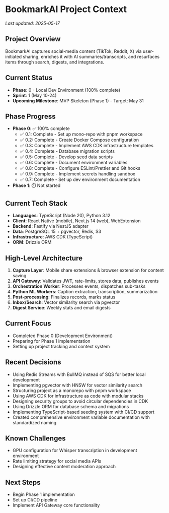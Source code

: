 # BookmarkAI Project Context

*Last updated: 2025-05-17*

## Project Overview
BookmarkAI captures social-media content (TikTok, Reddit, X) via user-initiated sharing, enriches it with AI summaries/transcripts, and resurfaces items through search, digests, and integrations.

## Current Status
- **Phase**: 0 - Local Dev Environment (100% complete)
- **Sprint**: 1 (May 10-24)
- **Upcoming Milestone**: MVP Skeleton (Phase 1) - Target: May 31

## Phase Progress
- **Phase 0**: ✅ 100% complete
  - ✅ 0.1: Complete - Set up mono-repo with pnpm workspace
  - ✅ 0.2: Complete - Create Docker Compose configuration
  - ✅ 0.3: Complete - Implement AWS CDK infrastructure templates
  - ✅ 0.4: Complete - Database migration scripts
  - ✅ 0.5: Complete - Develop seed data scripts
  - ✅ 0.6: Complete - Document environment variables
  - ✅ 0.8: Complete - Configure ESLint/Prettier and Git hooks
  - ✅ 0.9: Complete - Implement secrets handling sandbox
  - ✅ 0.7: Complete - Set up dev environment documentation
- **Phase 1**: ⏱️ Not started

## Current Tech Stack
- **Languages**: TypeScript (Node 20), Python 3.12
- **Client**: React Native (mobile), Next.js 14 (web), WebExtension
- **Backend**: Fastify via NestJS adapter
- **Data**: PostgreSQL 15 + pgvector, Redis, S3
- **Infrastructure**: AWS CDK (TypeScript)
- **ORM**: Drizzle ORM

## High-Level Architecture
1. **Capture Layer**: Mobile share extensions & browser extension for content saving
2. **API Gateway**: Validates JWT, rate-limits, stores data, publishes events
3. **Orchestration Worker**: Processes events, dispatches sub-tasks
4. **Python ML Workers**: Caption extraction, transcription, summarization
5. **Post-processing**: Finalizes records, marks status
6. **Inbox/Search**: Vector similarity search via pgvector
7. **Digest Service**: Weekly stats and email digests

## Current Focus
- Completed Phase 0 (Development Environment)
- Preparing for Phase 1 implementation
- Setting up project tracking and context system

## Recent Decisions
- Using Redis Streams with BullMQ instead of SQS for better local development
- Implementing pgvector with HNSW for vector similarity search
- Structuring project as a monorepo with pnpm workspace
- Using AWS CDK for infrastructure as code with modular stacks
- Designing security groups to avoid circular dependencies in CDK
- Using Drizzle ORM for database schema and migrations
- Implementing TypeScript-based seeding system with CI/CD support
- Created comprehensive environment variable documentation with standardized naming

## Known Challenges
- GPU configuration for Whisper transcription in development environment
- Rate limiting strategy for social media APIs
- Designing effective content moderation approach

## Next Steps
- Begin Phase 1 implementation
- Set up CI/CD pipeline
- Implement API Gateway core functionality